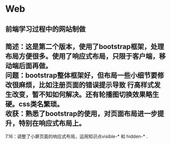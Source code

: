 # Web
前端学习过程中的网站制做<br>
<br>
简述：这是第二个版本，使用了bootstrap框架，处理布局方便很多。使用了响应式布局，只限于客户端，移动端后面再做。<br/>
问题：bootstrap整体框架好，但布局一些小细节要修改很麻烦，比如注册页面的错误提示导致
行高样式发生改变，暂不知如何解决。还有轮播图切换效果略生硬。css类名繁琐。<br>
收获：熟悉了bootstrap的使用，对页面布局进一步提升，特别在响应式布局上。
<br>
----------------
7.16：调整了小屏页面的响应式布局，运用知识点visible-\* 和 hidden-\* .
